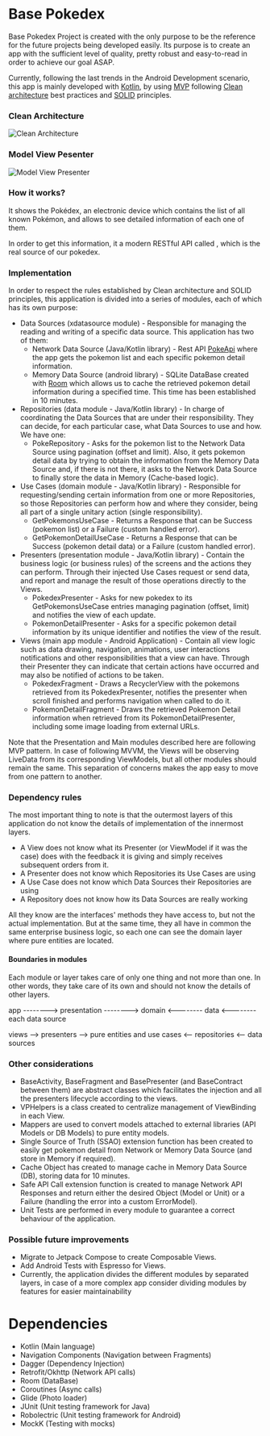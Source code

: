 # Base Pokedex
Base Pokedex Project is created with the only purpose to be the reference for the future projects being developed easily. Its purpose is to create an app with the sufficient level of quality, pretty robust and easy-to-read in order to achieve our goal ASAP.

Currently, following the last trends in the Android Development scenario, this app is mainly developed with [Kotlin](https://developer.android.com/kotlin), by using [MVP](https://en.wikipedia.org/wiki/Model%E2%80%93view%E2%80%93presenter) following [Clean architecture](https://blog.cleancoder.com/uncle-bob/2012/08/13/the-clean-architecture.html) best practices and [SOLID](https://en.wikipedia.org/wiki/SOLID) principles.

### Clean Architecture
![Clean Architecture](https://miro.medium.com/max/600/1*D1EvAeK74Gry46JMZM4oOQ.png)

### Model View Pesenter
![Model View Presenter](https://miro.medium.com/max/700/0*4E8U5YuG22bLp4h8.)

### How it works?
It shows the Pokédex, an electronic device which contains the list of all known Pokémon, and allows to see detailed information of each one of them.

In order to get this information, it a modern RESTful API called , which is the real source of our pokedex.

### Implementation
In order to respect the rules established by Clean architecture and SOLID principles, this application is divided into a series of modules, each of which has its own purpose:

* Data Sources (xdatasource module) - Responsible for managing the reading and writing of a specific data source. This application has two of them:
  * Network Data Source (Java/Kotlin library) - Rest API [PokeApi](https://pokeapi.co/) where the app gets the pokemon list and each specific pokemon detail information.
  * Memory Data Source (android library)      - SQLite DataBase created with [Room](https://developer.android.com/jetpack/androidx/releases/room) which allows us to cache the retrieved pokemon detail information during a specified time. This time has been established in 10 minutes.
* Repositories (data module - Java/Kotlin library) - In charge of coordinating the Data Sources that are under their responsibility. They can decide, for each particular case, what Data Sources to use and how. We have one:
  * PokeRepository - Asks for the pokemon list to the Network Data Source using pagination (offset and limit). Also, it gets pokemon detail data by trying to obtain the information from the Memory Data Source and, if there is not there, it asks to the Network Data Source to finally store the data in Memory (Cache-based logic).
* Use Cases (domain module - Java/Kotlin library) - Responsible for requesting/sending certain information from one or more Repositories, so those Repositories can perform how and where they consider, being all part of a single unitary action (single responsibility).
  * GetPokemonsUseCase      - Returns a Response that can be Success (pokemon list) or a Failure (custom handled error).
  * GetPokemonDetailUseCase - Returns a Response that can be Success (pokemon detail data) or a Failure (custom handled error).
* Presenters (presentation module - Java/Kotlin library) - Contain the business logic (or business rules) of the screens and the actions they can perform. Through their injected Use Cases request or send data, and report and manage the result of those operations directly to the Views.
  * PokedexPresenter       - Asks for new pokedex to its GetPokemonsUseCase entries managing pagination (offset, limit) and notifies the view of each update.
  * PokemonDetailPresenter - Asks for a specific pokemon detail information by its unique identifier and notifies the view of the result.
* Views (main app module - Android Application) - Contain all view logic such as data drawing, navigation, animations, user interactions notifications and other responsibilities that a view can have. Through their Presenter they can indicate that certain actions have occurred and may also be notified of actions to be taken.
  * PokedexFragment       - Draws a RecyclerView with the pokemons retrieved from its PokedexPresenter, notifies the presenter when scroll finished and performs navigation when called to do it.
  * PokemonDetailFragment - Draws the retrieved Pokemon Detail information when retrieved from its PokemonDetailPresenter, including some image loading from external URLs.

Note that the Presentation and Main modules described here are following MVP pattern. In case of following MVVM, the Views will be observing LiveData from its corresponding ViewModels, but all other modules should remain the same. This separation of concerns makes the app easy to move from one pattern to another.

### Dependency rules
The most important thing to note is that the outermost layers of this application do not know the details of implementation of the innermost layers.
* A View does not know what its Presenter (or ViewModel if it was the case) does with the feedback it is giving and simply receives subsequent orders from it.
* A Presenter does not know which Repositories its Use Cases are using
* A Use Case does not know which Data Sources their Repositories are using
* A Repository does not know how its Data Sources are really working

All they know are the interfaces' methods they have access to, but not the actual implementation.
But at the same time, they all have in common the same enterprise business logic, so each one can see the domain layer where pure entities are located. 

#### Boundaries in modules
Each module or layer takes care of only one thing and not more than one.
In other words, they take care of its own and should not know the details of other layers.

app --------> presentation --------> domain <-------- data <-------- each data source

views --> presenters --> pure entities and use cases <-- repositories <-- data sources

### Other considerations
* BaseActivity, BaseFragment and BasePresenter (and BaseContract between them) are abstract classes which facilitates the injection and all the presenters lifecycle according to the views.
* VPHelpers is a class created to centralize management of ViewBinding in each View.
* Mappers are used to convert models attached to external libraries (API Models or DB Models) to pure entity models.
* Single Source of Truth (SSAO) extension function has been created to easily get pokemon detail from Network or Memory Data Source (and store in Memory if required).
* Cache Object has created to manage cache in Memory Data Source (DB), storing data for 10 minutes.
* Safe API Call extension function is created to manage Network API Responses and return either the desired Object (Model or Unit) or a Failure (handling the error into a custom ErrorModel).
* Unit Tests are performed in every module to guarantee a correct behaviour of the application.

### Possible future improvements
* Migrate to Jetpack Compose to create Composable Views.
* Add Android Tests with Espresso for Views.
* Currently, the application divides the different modules by separated layers, in case of a more complex app consider dividing modules by features for easier maintainability

# Dependencies
* Kotlin (Main language)
* Navigation Components (Navigation between Fragments)
* Dagger (Dependency Injection)
* Retrofit/Okhttp (Network API calls)
* Room (DataBase)
* Coroutines (Async calls)
* Glide (Photo loader)
* JUnit (Unit testing framework for Java)
* Robolectric (Unit testing framework for Android)
* MockK (Testing with mocks)
